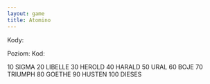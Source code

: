 ```yaml
---
layout: game
title: Atomino
---
```


Kody:

Poziom:		Kod:

10              	SIGMA
20              	LIBELLE
30              	HEROLD
40              	HARALD
50              	URAL
60              	BOJE
70              	TRIUMPH
80              	GOETHE
90              	HUSTEN
100             	DIESES

